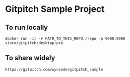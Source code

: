 # Gitpitch Sample Project

## To run locally

`docker run -it -v PATH_TO_THIS_REPO:/repo -p 9000:9000 store/gitpitch/desktop:pro`

## To share widely

`https://gitpitch.com/wyncode/gitpitch_sample`
